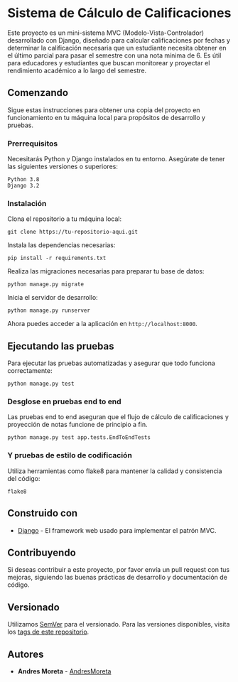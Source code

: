 
# Sistema de Cálculo de Calificaciones

Este proyecto es un mini-sistema MVC (Modelo-Vista-Controlador) desarrollado con Django, diseñado para calcular calificaciones por fechas y determinar la calificación necesaria que un estudiante necesita obtener en el último parcial para pasar el semestre con una nota mínima de 6. Es útil para educadores y estudiantes que buscan monitorear y proyectar el rendimiento académico a lo largo del semestre.

## Comenzando

Sigue estas instrucciones para obtener una copia del proyecto en funcionamiento en tu máquina local para propósitos de desarrollo y pruebas.

### Prerrequisitos

Necesitarás Python y Django instalados en tu entorno. Asegúrate de tener las siguientes versiones o superiores:

```
Python 3.8
Django 3.2
```

### Instalación

Clona el repositorio a tu máquina local:

```
git clone https://tu-repositorio-aqui.git
```

Instala las dependencias necesarias:

```
pip install -r requirements.txt
```

Realiza las migraciones necesarias para preparar tu base de datos:

```
python manage.py migrate
```

Inicia el servidor de desarrollo:

```
python manage.py runserver
```

Ahora puedes acceder a la aplicación en `http://localhost:8000`.

## Ejecutando las pruebas

Para ejecutar las pruebas automatizadas y asegurar que todo funciona correctamente:

```
python manage.py test
```

### Desglose en pruebas end to end

Las pruebas end to end aseguran que el flujo de cálculo de calificaciones y proyección de notas funcione de principio a fin.

```
python manage.py test app.tests.EndToEndTests
```

### Y pruebas de estilo de codificación

Utiliza herramientas como flake8 para mantener la calidad y consistencia del código:

```
flake8
```



## Construido con

* [Django](https://www.djangoproject.com/) - El framework web usado para implementar el patrón MVC.

## Contribuyendo

Si deseas contribuir a este proyecto, por favor envía un pull request con tus mejoras, siguiendo las buenas prácticas de desarrollo y documentación de código.

## Versionado

Utilizamos [SemVer](http://semver.org/) para el versionado. Para las versiones disponibles, visita los [tags de este repositorio](https://tu-repositorio-aqui/tags).

## Autores

* **Andres Moreta** - [AndresMoreta](https://github.com/AndresMoreta20)


